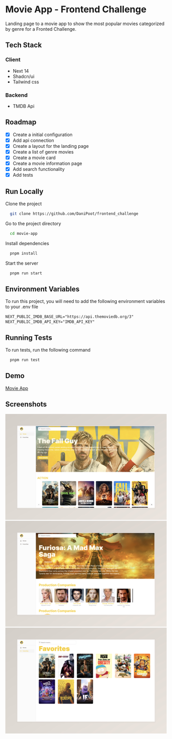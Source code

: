 # Movie App - Frontend Challenge

Landing page to a movie app to show the most popular movies categorized by genre for a Fronted Challenge.

## Tech Stack

### Client
- Next 14
- Shadcn/ui
- Tailwind css

### Backend
- TMDB Api

## Roadmap

- [x] Create a initial configuration
- [x] Add api connection
- [x] Create a layout for the landing page
- [x] Create a list of genre movies
- [x] Create a movie card
- [x] Create a movie information page
- [x] Add search functionality
- [x] Add tests

## Run Locally

Clone the project

```bash
  git clone https://github.com/DaniPoot/frontend_challenge
```

Go to the project directory

```bash
  cd movie-app
```

Install dependencies

```bash
  pnpm install
```

Start the server

```bash
  pnpm run start
```


## Environment Variables

To run this project, you will need to add the following environment variables to your .env file

```
NEXT_PUBLIC_IMDB_BASE_URL="https://api.themoviedb.org/3"
NEXT_PUBLIC_IMDB_API_KEY="IMDB_API_KEY"
```


## Running Tests

To run tests, run the following command

```bash
  pnpm run test
```


## Demo

[Movie App](https://frontend-challenge-lovat-tau.vercel.app/)


## Screenshots

![Home Screenshot](Home.jpeg)
![Details Screenshot](Movie-Details.jpeg)
![Favorites Screenshot](./Favorites.jpeg)

